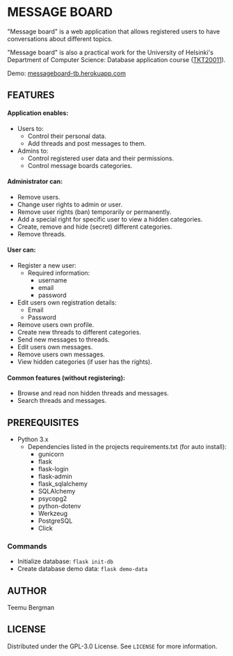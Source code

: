 # MESSAGE BOARD
"Message board" is a web application that allows registered users to have conversations about different topics.

"Message board" is also a practical work for the University of Helsinki's Department of Computer Science: Database application course ([TKT20011](https://hy-tsoha.github.io/materiaali/index)).

Demo: [messageboard-tb.herokuapp.com](http://messageboard-tb.herokuapp.com)

## FEATURES

#### Application enables:
* Users to:
    * Control their personal data.
    * Add threads and post messages to them.
* Admins to:
    * Control registered user data and their permissions.
    * Control message boards categories.

#### Administrator can:
* Remove users.
* Change user rights to admin or user.
* Remove user rights (ban) temporarily or permanently.
* Add a special right for specific user to view a hidden categories.
* Create, remove and hide (secret) different categories.
* Remove threads.

#### User can:
* Register a new user:
    * Required information:
        * username
        * email
        * password
* Edit users own registration details:
    * Email
    * Password
* Remove users own profile.
* Create new threads to different categories.
* Send new messages to threads.
* Edit users own messages.
* Remove users own messages.
* View hidden categories (if user has the rights).

#### Common features (without registering):
* Browse and read non hidden threads and messages.
* Search threads and messages.

## PREREQUISITES
* Python 3.x
    * Dependencies listed in the projects requirements.txt (for auto install):
        * gunicorn
        * flask
        * flask-login
        * flask-admin
        * flask_sqlalchemy
        * SQLAlchemy
        * psycopg2
        * python-dotenv
        * Werkzeug
        * PostgreSQL
        * Click
        
### Commands
* Initialize database: `flask init-db`
* Create database demo data: `flask demo-data`


## AUTHOR
Teemu Bergman

## LICENSE
Distributed under the GPL-3.0 License. See `LICENSE` for more information.
